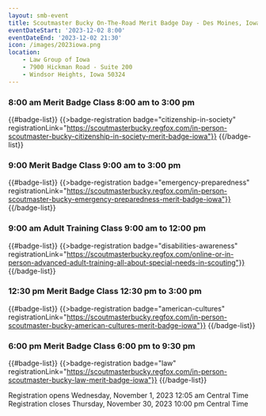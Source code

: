 ```yaml
---
layout: smb-event
title: Scoutmaster Bucky On-The-Road Merit Badge Day - Des Moines, Iowa
eventDateStart: '2023-12-02 8:00'
eventDateEnd: '2023-12-02 21:30'
icon: /images/2023iowa.png
location:
    - Law Group of Iowa
    - 7900 Hickman Road - Suite 200
    - Windsor Heights, Iowa 50324
---
```


### 8:00 am Merit Badge Class 8:00 am to 3:00 pm

{{#badge-list}}
{{>badge-registration badge="citizenship-in-society" registrationLink="https://scoutmasterbucky.regfox.com/in-person-scoutmaster-bucky-citizenship-in-society-merit-badge-iowa"}}
{{/badge-list}}

### 9:00 Merit Badge Class 9:00 am to 3:00 pm

{{#badge-list}}
{{>badge-registration badge="emergency-preparedness" registrationLink="https://scoutmasterbucky.regfox.com/in-person-scoutmaster-bucky-emergency-preparedness-merit-badge-iowa"}}
{{/badge-list}}

### 9:00 am Adult Training Class 9:00 am to 12:00 pm

{{#badge-list}}
{{>badge-registration badge="disabilities-awareness" registrationLink="https://scoutmasterbucky.regfox.com/online-or-in-person-advanced-adult-training-all-about-special-needs-in-scouting"}}
{{/badge-list}}

### 12:30 pm Merit Badge Class 12:30 pm to 3:00 pm

{{#badge-list}}
{{>badge-registration badge="american-cultures" registrationLink="https://scoutmasterbucky.regfox.com/in-person-scoutmaster-bucky-american-cultures-merit-badge-iowa"}}
{{/badge-list}}

### 6:00 pm Merit Badge Class 6:00 pm to 9:30 pm

{{#badge-list}}
{{>badge-registration badge="law" registrationLink="https://scoutmasterbucky.regfox.com/in-person-scoutmaster-bucky-law-merit-badge-iowa"}}
{{/badge-list}}


Registration opens Wednesday, November 1, 2023 12:05 am Central Time
Registration closes Thursday, November 30, 2023 10:00 pm Central Time
